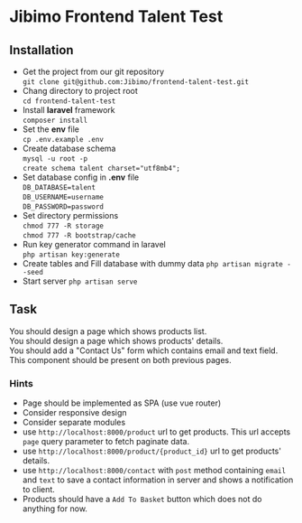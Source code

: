 # Jibimo Frontend Talent Test    
## Installation  
- Get the project from our git repository  
`git clone git@github.com:Jibimo/frontend-talent-test.git`  
- Chang directory to project root  
`cd frontend-talent-test`  
- Install __laravel__ framework  
`composer install`  
- Set the __env__ file  
`cp .env.example .env`  
- Create database schema    
`mysql -u root -p`  
`create schema talent charset="utf8mb4";`  
- Set database config in __.env__ file  
`DB_DATABASE=talent`  
`DB_USERNAME=username`  
`DB_PASSWORD=password`  
- Set directory permissions  
`chmod 777 -R storage`  
`chmod 777 -R bootstrap/cache`  
- Run key generator command in laravel  
`php artisan key:generate`  
- Create tables and Fill database with dummy data
`php artisan migrate --seed`  
- Start server
`php artisan serve`  
## Task
You should design a page which shows products list.  
You should design a page which shows products' details.  
You should add a "Contact Us" form which contains email and text field. This component should be present on both previous pages.    
### Hints
- Page should be implemented as SPA (use vue router)
- Consider responsive design
- Consider separate modules
- use `http://localhost:8000/product` url to get products. This url accepts `page` query parameter to fetch paginate data.
- use `http://localhost:8000/product/{product_id}` url to get products' details.
- use `http://localhost:8000/contact` with `post` method containing `email` and `text` to save a contact information in server and shows a notification to client.
- Products should have a `Add To Basket` button which does not do anything for now.
